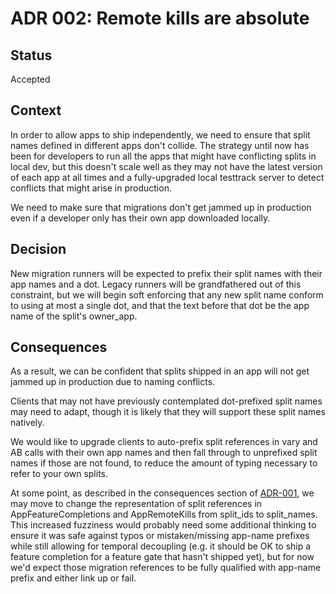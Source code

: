 # ADR 002: Remote kills are absolute

## Status

Accepted

## Context

In order to allow apps to ship independently, we need to ensure that
split names defined in different apps don't collide. The strategy until
now has been for developers to run all the apps that might have
conflicting splits in local dev, but this doesn't scale well as they may
not have the latest version of each app at all times and a
fully-upgraded local testtrack server to detect conflicts that might
arise in production.

We need to make sure that migrations don't get jammed up in production
even if a developer only has their own app downloaded locally.

## Decision

New migration runners will be expected to prefix their split names with
their app names and a dot. Legacy runners will be grandfathered out of
this constraint, but we will begin soft enforcing that any new split
name conform to using at most a single dot, and that the text before
that dot be the app name of the split's owner_app.

## Consequences

As a result, we can be confident that splits shipped in an app will not
get jammed up in production due to naming conflicts.

Clients that may not have previously contemplated dot-prefixed split
names may need to adapt, though it is likely that they will support
these split names natively.

We would like to upgrade clients to auto-prefix split references in vary
and AB calls with their own app names and then fall through to
unprefixed split names if those are not found, to reduce the amount of
typing necessary to refer to your own splits.

At some point, as described in the consequences section of
[ADR-001](adr-001.md), we may move to change the representation of split
references in AppFeatureCompletions and AppRemoteKills from split_ids to
split_names. This increased fuzziness would probably need some
additional thinking to ensure it was safe against typos or
mistaken/missing app-name prefixes while still allowing for temporal
decoupling (e.g. it should be OK to ship a feature completion for a
feature gate that hasn't shipped yet), but for now we'd expect those
migration references to be fully qualified with app-name prefix and
either link up or fail.
